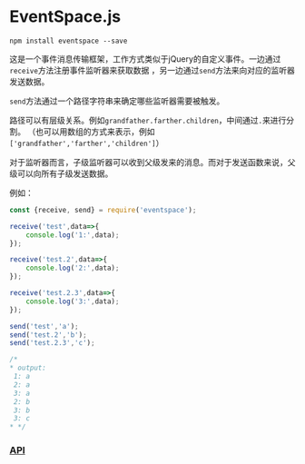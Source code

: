 # EventSpace.js

```
npm install eventspace --save
```

这是一个事件消息传输框架，工作方式类似于jQuery的自定义事件。一边通过`receive`方法注册事件监听器来获取数据
，另一边通过`send`方法来向对应的监听器发送数据。

`send`方法通过一个路径字符串来确定哪些监听器需要被触发。

路径可以有层级关系。例如`grandfather.farther.children`，中间通过` . `来进行分割。
（也可以用数组的方式来表示，例如`['grandfather','farther','children']`）

对于监听器而言，子级监听器可以收到父级发来的消息。而对于发送函数来说，父级可以向所有子级发送数据。

例如：
```javascript
const {receive, send} = require('eventspace');

receive('test',data=>{
    console.log('1:',data);
});

receive('test.2',data=>{
    console.log('2:',data);
});

receive('test.2.3',data=>{
    console.log('3:',data);
});

send('test','a');
send('test.2','b');
send('test.2.3','c');

/*
* output:
 1: a
 2: a
 3: a
 2: b
 3: b
 3: c
* */
```

### [API](./bin/interfaces/EventSpaceType.d.ts)
